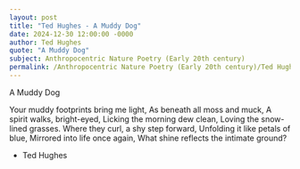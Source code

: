 ```yaml
---
layout: post
title: "Ted Hughes - A Muddy Dog"
date: 2024-12-30 12:00:00 -0000
author: Ted Hughes
quote: "A Muddy Dog"
subject: Anthropocentric Nature Poetry (Early 20th century)
permalink: /Anthropocentric Nature Poetry (Early 20th century)/Ted Hughes/Ted Hughes - A Muddy Dog
---
```


A Muddy Dog

Your muddy footprints bring me light,
As beneath all moss and muck,
A spirit walks, bright-eyed,
Licking the morning dew clean,
Loving the snow-lined grasses.
Where they curl, a shy step forward,
Unfolding it like petals of blue,
Mirrored into life once again,
What shine reflects the intimate ground?

- Ted Hughes
